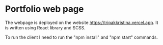 # Portfolio web page

The webpage is deployed on the website https://tripakkristina.vercel.app. It is written using React library and SCSS.

To run the client I need to run the "npm install" and "npm start" commands.
